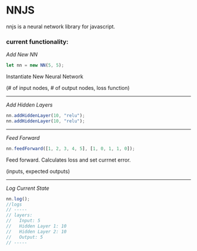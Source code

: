 # NNJS

nnjs is a neural network library for javascript.

### current functionality:

_Add New NN_

```js
let nn = new NN(5, 5);
```

Instantiate New Neural Network

(# of input nodes, # of output nodes, loss function)

---

_Add Hidden Layers_

```js
nn.addHiddenLayer(10, "relu");
nn.addHiddenLayer(10, "relu");
```

---

_Feed Forward_

```js
nn.feedForward([1, 2, 3, 4, 5], [1, 0, 1, 1, 0]);
```

Feed forward. Calculates loss and set currnet error.

(inputs, expected outputs)

---

_Log Current State_

```js
nn.log();
//logs
// -----
// layers:
//   Input: 5
//   Hidden Layer 1: 10
//   Hidden Layer 2: 10
//   Output: 5
// -----
```
